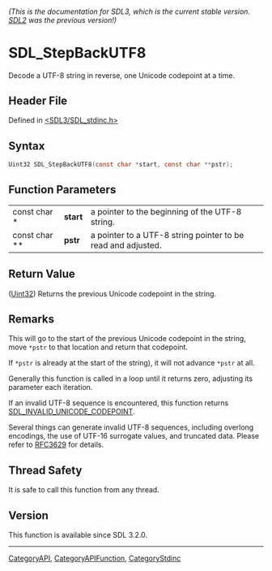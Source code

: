 ###### (This is the documentation for SDL3, which is the current stable version. [SDL2](https://wiki.libsdl.org/SDL2/) was the previous version!)
# SDL_StepBackUTF8

Decode a UTF-8 string in reverse, one Unicode codepoint at a time.

## Header File

Defined in [<SDL3/SDL_stdinc.h>](https://github.com/libsdl-org/SDL/blob/main/include/SDL3/SDL_stdinc.h)

## Syntax

```c
Uint32 SDL_StepBackUTF8(const char *start, const char **pstr);
```

## Function Parameters

|               |           |                                                              |
| ------------- | --------- | ------------------------------------------------------------ |
| const char *  | **start** | a pointer to the beginning of the UTF-8 string.              |
| const char ** | **pstr**  | a pointer to a UTF-8 string pointer to be read and adjusted. |

## Return Value

([Uint32](Uint32)) Returns the previous Unicode codepoint in the string.

## Remarks

This will go to the start of the previous Unicode codepoint in the string,
move `*pstr` to that location and return that codepoint.

If `*pstr` is already at the start of the string), it will not advance
`*pstr` at all.

Generally this function is called in a loop until it returns zero,
adjusting its parameter each iteration.

If an invalid UTF-8 sequence is encountered, this function returns
[SDL_INVALID_UNICODE_CODEPOINT](SDL_INVALID_UNICODE_CODEPOINT).

Several things can generate invalid UTF-8 sequences, including overlong
encodings, the use of UTF-16 surrogate values, and truncated data. Please
refer to
[RFC3629](https://www.ietf.org/rfc/rfc3629.txt)
for details.

## Thread Safety

It is safe to call this function from any thread.

## Version

This function is available since SDL 3.2.0.

----
[CategoryAPI](CategoryAPI), [CategoryAPIFunction](CategoryAPIFunction), [CategoryStdinc](CategoryStdinc)

